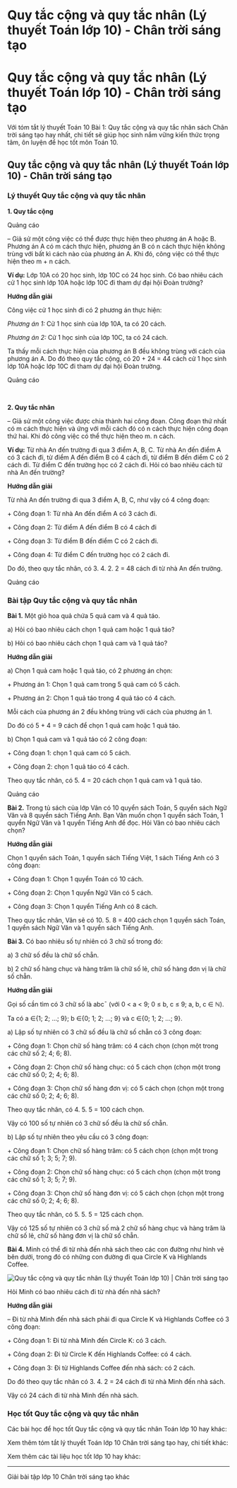# Quy tắc cộng và quy tắc nhân (Lý thuyết Toán lớp 10) - Chân trời sáng tạo

# Quy tắc cộng và quy tắc nhân (Lý thuyết Toán lớp 10) - Chân trời sáng tạo

Với tóm tắt lý thuyết Toán 10 Bài 1: Quy tắc cộng và quy tắc nhân sách Chân trời sáng tạo hay nhất, chi tiết sẽ giúp học sinh nắm vững kiến thức trọng tâm, ôn luyện để học tốt môn Toán 10.

## Quy tắc cộng và quy tắc nhân (Lý thuyết Toán lớp 10) - Chân trời sáng tạo

### **Lý thuyết Quy tắc cộng và quy tắc nhân**

**1\. Quy tắc cộng**

Quảng cáo

– Giả sử một công việc có thể được thực hiện theo phương án A hoặc B. Phương án A có m cách thực hiện, phương án B có n cách thực hiện không trùng với bất kì cách nào của phương án A. Khi đó, công việc có thể thực hiện theo m + n cách.

**Ví dụ:** Lớp 10A có 20 học sinh, lớp 10C có 24 học sinh. Có bao nhiêu cách cử 1 học sinh lớp 10A hoặc lớp 10C đi tham dự đại hội Đoàn trường?

**Hướng dẫn giải**

Công việc cử 1 học sinh đi có 2 phương án thực hiện:

_Phương án 1:_ Cử 1 học sinh của lớp 10A, ta có 20 cách.

_Phương án 2:_ Cử 1 học sinh của lớp 10C, ta có 24 cách.

Ta thấy mỗi cách thực hiện của phương án B đều không trùng với cách của phương án A. Do đó theo quy tắc cộng, có 20 + 24 = 44 cách cử 1 học sinh lớp 10A hoặc lớp 10C đi tham dự đại hội Đoàn trường.

Quảng cáo

﻿

**2\. Quy tắc nhân**

– Giả sử một công việc được chia thành hai công đoạn. Công đoạn thứ nhất có m cách thực hiện và ứng với mỗi cách đó có n cách thực hiện công đoạn thứ hai. Khi đó công việc có thể thực hiện theo m. n cách.

**Ví dụ:** Từ nhà An đến trường đi qua 3 điểm A, B, C. Từ nhà An đến điểm A có 3 cách đi, từ điểm A đến điểm B có 4 cách đi, từ điểm B đến điểm C có 2 cách đi. Từ điểm C đến trường học có 2 cách đi. Hỏi có bao nhiêu cách từ nhà An đến trường?

**Hướng dẫn giải**

Từ nhà An đến trường đi qua 3 điểm A, B, C, như vậy có 4 công đoạn:

\+ Công đoạn 1: Từ nhà An đến điểm A có 3 cách đi.

\+ Công đoạn 2: Từ điểm A đến điểm B có 4 cách đi

\+ Công đoạn 3: Từ điểm B đến điểm C có 2 cách đi. 

\+ Công đoạn 4: Từ điểm C đến trường học có 2 cách đi. 

Do đó, theo quy tắc nhân, có 3. 4. 2. 2 = 48 cách đi từ nhà An đến trường.

Quảng cáo

### **Bài tập Quy tắc cộng và quy tắc nhân**

**Bài 1.** Một giỏ hoa quả chứa 5 quả cam và 4 quả táo.

a) Hỏi có bao nhiêu cách chọn 1 quả cam hoặc 1 quả táo?

b) Hỏi có bao nhiêu cách chọn 1 quả cam và 1 quả táo?

**Hướng dẫn giải**

a) Chọn 1 quả cam hoặc 1 quả táo, có 2 phương án chọn:

\+ Phương án 1: Chọn 1 quả cam trong 5 quả cam có 5 cách.

\+ Phương án 2: Chọn 1 quả táo trong 4 quả táo có 4 cách.

Mỗi cách của phương án 2 đều không trùng với cách của phương án 1. 

Do đó có 5 + 4 = 9 cách để chọn 1 quả cam hoặc 1 quả táo.

b) Chọn 1 quả cam và 1 quả táo có 2 công đoạn:

\+ Công đoạn 1: chọn 1 quả cam có 5 cách.

\+ Công đoạn 2: chọn 1 quả táo có 4 cách.

Theo quy tắc nhân, có 5. 4 = 20 cách chọn 1 quả cam và 1 quả táo.

Quảng cáo

**Bài 2.** Trong tủ sách của lớp Vân có 10 quyển sách Toán, 5 quyển sách Ngữ Văn và 8 quyển sách Tiếng Anh. Bạn Vân muốn chọn 1 quyển sách Toán, 1 quyển Ngữ Văn và 1 quyển Tiếng Anh để đọc. Hỏi Vân có bao nhiêu cách chọn? 

**Hướng dẫn giải**

Chọn 1 quyển sách Toán, 1 quyển sách Tiếng Việt, 1 sách Tiếng Anh có 3 công đoạn:

\+ Công đoạn 1: Chọn 1 quyển Toán có 10 cách.

\+ Công đoạn 2: Chọn 1 quyển Ngữ Văn có 5 cách.

\+ Công đoạn 3: Chọn 1 quyển Tiếng Anh có 8 cách.

Theo quy tắc nhân, Vân sẽ có 10. 5. 8 = 400 cách chọn 1 quyển sách Toán, 1 quyển sách Ngữ Văn và 1 quyển sách Tiếng Anh.

**Bài 3.** Có bao nhiêu số tự nhiên có 3 chữ số trong đó:

a) 3 chữ số đều là chữ số chẵn.

b) 2 chữ số hàng chục và hàng trăm là chữ số lẻ, chữ số hàng đơn vị là chữ số chẵn.

**Hướng dẫn giải**

Gọi số cần tìm có 3 chữ số là abc¯ (với 0 < a < 9; 0 ≤ b, c ≤ 9; a, b, c ∈ ℕ).

Ta có a ∈{1; 2; …; 9}; b ∈{0; 1; 2; …; 9} và c ∈{0; 1; 2; …; 9}.

a) Lập số tự nhiên có 3 chữ số đều là chữ số chẵn có 3 công đoạn:

\+ Công đoạn 1: Chọn chữ số hàng trăm: có 4 cách chọn (chọn một trong các chữ số 2; 4; 6; 8).

\+ Công đoạn 2: Chọn chữ số hàng chục: có 5 cách chọn (chọn một trong các chữ số 0; 2; 4; 6; 8).

\+ Công đoạn 3: Chọn chữ số hàng đơn vị: có 5 cách chọn (chọn một trong các chữ số 0; 2; 4; 6; 8).

Theo quy tắc nhân, có 4. 5. 5 = 100 cách chọn.

Vậy có 100 số tự nhiên có 3 chữ số đều là chữ số chẵn.

b) Lập số tự nhiên theo yêu cầu có 3 công đoạn:

\+ Công đoạn 1: Chọn chữ số hàng trăm: có 5 cách chọn (chọn một trong các chữ số 1; 3; 5; 7; 9).

\+ Công đoạn 2: Chọn chữ số hàng chục: có 5 cách chọn (chọn một trong các chữ số 1; 3; 5; 7; 9).

\+ Công đoạn 3: Chọn chữ số hàng đơn vị: có 5 cách chọn (chọn một trong các chữ số 0; 2; 4; 6; 8).

Theo quy tắc nhân, có 5. 5. 5 = 125 cách chọn.

Vậy có 125 số tự nhiên có 3 chữ số mà 2 chữ số hàng chục và hàng trăm là chữ số lẻ, chữ số hàng đơn vị là chữ số chẵn.

**Bài 4.** Minh có thể đi từ nhà đến nhà sách theo các con đường như hình vẽ bên dưới, trong đó có những con đường đi qua Circle K và Highlands Coffee.

![Quy tắc cộng và quy tắc nhân \(Lý thuyết Toán lớp 10\) | Chân trời sáng tạo](https://vietjack.com/toan-10-ct/images/ly-thuyet-bai-1-quy-tac-cong-va-quy-tac-nhan-159466.PNG)

Hỏi Minh có bao nhiêu cách đi từ nhà đến nhà sách?

**Hướng dẫn giải**

– Đi từ nhà Minh đến nhà sách phải đi qua Circle K và Highlands Coffee có 3 công đoạn:

\+ Công đoạn 1: Đi từ nhà Minh đến Circle K: có 3 cách.

\+ Công đoạn 2: Đi từ Circle K đến Highlands Coffee: có 4 cách.

\+ Công đoạn 3: Đi từ Highlands Coffee đến nhà sách: có 2 cách.

Do đó theo quy tắc nhân có 3. 4. 2 = 24 cách đi từ nhà Minh đến nhà sách.

Vậy có 24 cách đi từ nhà Minh đến nhà sách.

### **Học tốt Quy tắc cộng và quy tắc nhân**

Các bài học để học tốt Quy tắc cộng và quy tắc nhân Toán lớp 10 hay khác:

Xem thêm tóm tắt lý thuyết Toán lớp 10 Chân trời sáng tạo hay, chi tiết khác:

Xem thêm các tài liệu học tốt lớp 10 hay khác:

* * *

Giải bài tập lớp 10 Chân trời sáng tạo khác
